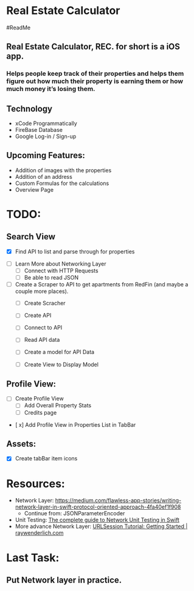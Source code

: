 # Real Estate Calculator
#ReadMe
## Real Estate Calculator, REC. for short is a iOS app.
### Helps people keep track of their properties and helps them figure out how much their property is earning them or how much money it’s losing them.

## Technology
* xCode Programmatically
* FireBase Database
* Google Log-in / Sign-up

## Upcoming Features:
* Addition of images with the properties
* Addition of an address
* Custom Formulas for the calculations
* Overview Page

# TODO:
## Search View
+ [x]  Find API to list and parse through for properties
- [ ] Learn More about Networking Layer
	- [ ] Connect with HTTP Requests
	- [ ] Be able to read JSON
- [ ] Create a Scraper to API to get apartments from RedFin (and maybe a couple more places).
	- [ ] Create Scracher
	- [ ] Create API
	- [ ] Connect to API
	- [ ] Read API data
	- [ ] Create a model for API Data
	- [ ] Create View to Display Model


## Profile View:
- [ ] Create Profile View
	- [ ] Add Overall Property Stats
	- [ ] Credits page
+ [ x] Add Profile View in Properties List in TabBar

## Assets:
+ [x] Create tabBar item icons


# Resources:
* Network Layer:  https://medium.com/flawless-app-stories/writing-network-layer-in-swift-protocol-oriented-approach-4fa40ef1f908
	* Continue from: JSONParameterEncoder
* Unit Testing: [The complete guide to Network Unit Testing in Swift](https://medium.com/flawless-app-stories/the-complete-guide-to-network-unit-testing-in-swift-db8b3ee2c327)
* More advance Network Layer: [URLSession Tutorial: Getting Started | raywenderlich.com](https://www.raywenderlich.com/158106/urlsession-tutorial-getting-started)

# Last Task:
## Put Network layer in practice.
